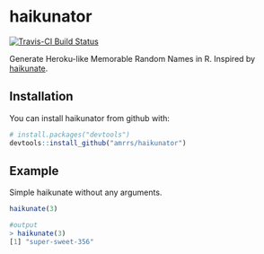 # haikunator

[![Travis-CI Build Status](https://travis-ci.org/amrrs/haikunator.svg?branch=master)](https://travis-ci.org/amrrs/haikunator)

Generate Heroku-like Memorable Random Names in R. Inspired by [haikunate](https://github.com/usmanbashir/haikunator).

## Installation

You can install haikunator from github with:


``` r
# install.packages("devtools")
devtools::install_github("amrrs/haikunator")
```

## Example

Simple haikunate without any arguments. 

``` r
haikunate(3)

#output
> haikunate(3)
[1] "super-sweet-356"
```
